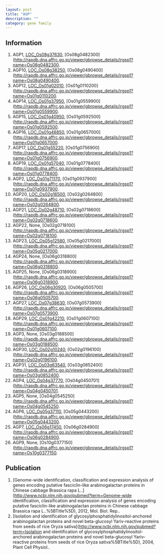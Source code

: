 ```yaml
---
layout: post
title: "AGP"
description: ""
category: gene family
---
```


## Information
1. AGP1, [LOC_Os08g37630](http://rice.plantbiology.msu.edu/cgi-bin/ORF_infopage.cgi?orf=LOC_Os08g37630), [Os08g0482300](http://rapdb.dna.affrc.go.jp/viewer/gbrowse_details/irgsp1?name=Os08g0482300.
2. AGP10, [LOC_Os08g38250](http://rice.plantbiology.msu.edu/cgi-bin/ORF_infopage.cgi?orf=LOC_Os08g38250), [Os08g0490400](http://rapdb.dna.affrc.go.jp/viewer/gbrowse_details/irgsp1?name=Os08g0490400.
3. AGP12, [LOC_Os01g02010](http://rice.plantbiology.msu.edu/cgi-bin/ORF_infopage.cgi?orf=LOC_Os01g02010), [Os01g0110200](http://rapdb.dna.affrc.go.jp/viewer/gbrowse_details/irgsp1?name=Os01g0110200.
4. AGP14, [LOC_Os01g37950](http://rice.plantbiology.msu.edu/cgi-bin/ORF_infopage.cgi?orf=LOC_Os01g37950), [Os01g0559900](http://rapdb.dna.affrc.go.jp/viewer/gbrowse_details/irgsp1?name=Os01g0559900.
5. AGP15, [LOC_Os01g40950](http://rice.plantbiology.msu.edu/cgi-bin/ORF_infopage.cgi?orf=LOC_Os01g40950), [Os01g0592500](http://rapdb.dna.affrc.go.jp/viewer/gbrowse_details/irgsp1?name=Os01g0592500.
6. AGP16, [LOC_Os01g46850](http://rice.plantbiology.msu.edu/cgi-bin/ORF_infopage.cgi?orf=LOC_Os01g46850), [Os01g0657000](http://rapdb.dna.affrc.go.jp/viewer/gbrowse_details/irgsp1?name=Os01g0657000.
7. AGP17, [LOC_Os01g55220](http://rice.plantbiology.msu.edu/cgi-bin/ORF_infopage.cgi?orf=LOC_Os01g55220), [Os01g0756900](http://rapdb.dna.affrc.go.jp/viewer/gbrowse_details/irgsp1?name=Os01g0756900.
8. AGP19, [LOC_Os01g57040](http://rice.plantbiology.msu.edu/cgi-bin/ORF_infopage.cgi?orf=LOC_Os01g57040), [Os01g0778400](http://rapdb.dna.affrc.go.jp/viewer/gbrowse_details/irgsp1?name=Os01g0778400.
9. AGP2, [LOC_Os01g71170](http://rice.plantbiology.msu.edu/cgi-bin/ORF_infopage.cgi?orf=LOC_Os01g71170), [Os01g0937900](http://rapdb.dna.affrc.go.jp/viewer/gbrowse_details/irgsp1?name=Os01g0937900.
10. AGP20, [LOC_Os02g16500](http://rice.plantbiology.msu.edu/cgi-bin/ORF_infopage.cgi?orf=LOC_Os02g16500), [Os02g0264800](http://rapdb.dna.affrc.go.jp/viewer/gbrowse_details/irgsp1?name=Os02g0264800.
11. AGP21, [LOC_Os02g48710](http://rice.plantbiology.msu.edu/cgi-bin/ORF_infopage.cgi?orf=LOC_Os02g48710), [Os02g0718600](http://rapdb.dna.affrc.go.jp/viewer/gbrowse_details/irgsp1?name=Os02g0718600.
12. AGP22, None, [Os02g0718100](http://rapdb.dna.affrc.go.jp/viewer/gbrowse_details/irgsp1?name=Os02g0718100.
13. AGP23, [LOC_Os05g12580](http://rice.plantbiology.msu.edu/cgi-bin/ORF_infopage.cgi?orf=LOC_Os05g12580), [Os05g0217000](http://rapdb.dna.affrc.go.jp/viewer/gbrowse_details/irgsp1?name=Os05g0217000.
14. AGP24, None, [Os06g0318800](http://rapdb.dna.affrc.go.jp/viewer/gbrowse_details/irgsp1?name=Os06g0318800.
15. AGP25, None, [Os06g0318900](http://rapdb.dna.affrc.go.jp/viewer/gbrowse_details/irgsp1?name=Os06g0318900.
16. AGP26, [LOC_Os06g30920](http://rice.plantbiology.msu.edu/cgi-bin/ORF_infopage.cgi?orf=LOC_Os06g30920), [Os06g0505700](http://rapdb.dna.affrc.go.jp/viewer/gbrowse_details/irgsp1?name=Os06g0505700.
17. AGP27, [LOC_Os07g38630](http://rice.plantbiology.msu.edu/cgi-bin/ORF_infopage.cgi?orf=LOC_Os07g38630), [Os07g0573900](http://rapdb.dna.affrc.go.jp/viewer/gbrowse_details/irgsp1?name=Os07g0573900.
18. AGP29, [LOC_Os01g42210](http://rice.plantbiology.msu.edu/cgi-bin/ORF_infopage.cgi?orf=LOC_Os01g42210), [Os01g0607100](http://rapdb.dna.affrc.go.jp/viewer/gbrowse_details/irgsp1?name=Os01g0607100.
19. AGP3, None, [Os03g0188500](http://rapdb.dna.affrc.go.jp/viewer/gbrowse_details/irgsp1?name=Os03g0188500.
20. AGP30, [LOC_Os02g10240](http://rice.plantbiology.msu.edu/cgi-bin/ORF_infopage.cgi?orf=LOC_Os02g10240), [Os02g0196100](http://rapdb.dna.affrc.go.jp/viewer/gbrowse_details/irgsp1?name=Os02g0196100.
21. AGP31, [LOC_Os03g63540](http://rice.plantbiology.msu.edu/cgi-bin/ORF_infopage.cgi?orf=LOC_Os03g63540), [Os03g0852400](http://rapdb.dna.affrc.go.jp/viewer/gbrowse_details/irgsp1?name=Os03g0852400.
22. AGP4, [LOC_Os04g37770](http://rice.plantbiology.msu.edu/cgi-bin/ORF_infopage.cgi?orf=LOC_Os04g37770), [Os04g0450701](http://rapdb.dna.affrc.go.jp/viewer/gbrowse_details/irgsp1?name=Os04g0450701.
23. AGP5, None, [Os04g0545250](http://rapdb.dna.affrc.go.jp/viewer/gbrowse_details/irgsp1?name=Os04g0545250.
24. AGP6, [LOC_Os05g37110](http://rice.plantbiology.msu.edu/cgi-bin/ORF_infopage.cgi?orf=LOC_Os05g37110), [Os05g0443200](http://rapdb.dna.affrc.go.jp/viewer/gbrowse_details/irgsp1?name=Os05g0443200.
25. AGP7, [LOC_Os06g17450](http://rice.plantbiology.msu.edu/cgi-bin/ORF_infopage.cgi?orf=LOC_Os06g17450), [Os06g0284900](http://rapdb.dna.affrc.go.jp/viewer/gbrowse_details/irgsp1?name=Os06g0284900.
26. AGP9, None, [Os10g0377150](http://rapdb.dna.affrc.go.jp/viewer/gbrowse_details/irgsp1?name=Os10g0377150.

## Publication
1. [Genome-wide identification, classification and expression analysis of genes encoding putative fasciclin-like arabinogalactan proteins in Chinese cabbage Brassica rapa L..](http://www.ncbi.nlm.nih.gov/pubmed?term=Genome-wide identification, classification and expression analysis of genes encoding putative fasciclin-like arabinogalactan proteins in Chinese cabbage Brassica rapa L..%5BTitle%5D), 2012, Mol. Biol. Rep..
2. [Isolation and identification of glycosylphosphatidylinositol-anchored arabinogalactan proteins and novel beta-glucosyl Yariv-reactive proteins from seeds of rice Oryza sativa](http://www.ncbi.nlm.nih.gov/pubmed?term=Isolation and identification of glycosylphosphatidylinositol-anchored arabinogalactan proteins and novel beta-glucosyl Yariv-reactive proteins from seeds of rice Oryza sativa%5BTitle%5D), 2004, Plant Cell Physiol..


